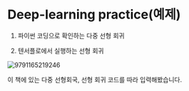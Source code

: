 # Deep-learning practice(예제)

1. 파이썬 코딩으로 확인하는 다중 선형 회귀

2. 텐서플로에서 실행하는 선형 회귀

![9791165219246](https://github.com/HeoHoJun/Deep-learning/assets/116245224/b0ef3fb3-4d36-4d66-a760-9546e1763398)

이 책에 있는 다중 선형회국, 선형 회귀 코드를 따라 입력해봤습니다.
